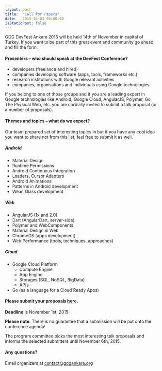 ```yaml
---
layout: post
title:  "Call for Papers"
date:   2015-10-01 09:00:00
isStaticPost: false
---
```

GDG DevFest Ankara 2015 will be held 14th of November in capital of Turkey. If you want to be part of this great event and community go ahead and fill the form.

#### Presenters – who should speak at the DevFest Conference?

* developers (freelance and hired)
* companies developing software (apps, tools, frameworks etc.)
* research institutions with Google relevant activities
* companies, organisations and individuals using Google technologies

If you belong to one of those groups and if you are a leading expert in Google technologies like Android, Google Cloud, AngularJS, Polymer, Go, The Physical Web, etc. you are cordially invited to submit a talk proposal (or a number of proposals).<br/>

#### Themes and topics – what do we expect?
Our team prepared set of interesting topics in but if you have any cool idea you want to share not from this list, feel free to submit it as well.

##### Android

* Material Design
* Runtime Permissions
* Android Continuous Integration
* Loaders, Cursor Adapters
* Android Animations
* Patterns in Android development
* Wear, Glass development

##### Web

* AngularJS (1x and 2.0)
* Dart (AngularDart, server-side)
* Polymer and WebComponents
* Material Design in Web
* ChromeOS (apps development)
* Web Performance (tools, techniques, approaches)


##### Cloud

* Google Cloud Platform
  * Compute Engine
  * App Engine
  * Storages (SQL, NoSQL, BigData)
  * APIs
* Go (as a language for a Cloud Ready Apps)


#### Please submit your proposals [here](#cfplink).
__Deadline__ is November 1st, 2015

__Please note:__ There is no guarantee that a submission will be put onto the conference agenda!<br/>

The program committee picks the most interesting talk proposals and informs the selected submitters until November 6th, 2015.<br/>

#### Any questions? 
Email organizers at [contact@gdgankara.org](mailto:contact@gdgankara.org)